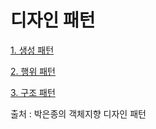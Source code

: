 # 디자인 패턴
[1. 생성 패턴](https://github.com/kswdev/design-pattern/tree/master/creational)


[2. 행위 패턴](https://github.com/kswdev/design-pattern/tree/master/Behavioral)


[3. 구조 패턴](https://github.com/kswdev/design-pattern/tree/master/structural)

출처 : 박은종의 객체지향 디자인 패턴
